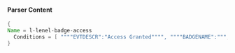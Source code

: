 #### Parser Content
```Java
{
Name = l-lenel-badge-access
  Conditions = [ """"EVTDESCR":"Access Granted"""", """"BADGENAME":""", """"EMPID":""", """"CARDNUM":""", """leaf""" ]
}
```